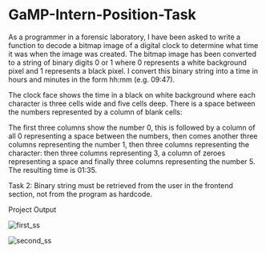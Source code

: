 # GaMP-Intern-Position-Task
As a programmer in a forensic laboratory, I have been asked to write a function to decode a bitmap image of a digital clock to determine what time it was when the image was created. The bitmap image has been converted to a string of binary digits 0 or 1 where 0 represents a white background pixel and 1 represents a black pixel. I convert this binary string into a time in hours and minutes in the form hh:mm (e.g. 09:47).

The clock face shows the time in a black on white background where each character is three cells wide and five cells deep. There is a space between the numbers represented by a column of blank cells:

The first three columns show the number 0, this is followed by a column of all 0 representing a space between the numbers, then comes another three columns representing the number 1, then three columns representing the character: then three columns representing 3, a column of zeroes representing a space and finally three columns representing the number 5. The resulting time is 01:35.

Task 2: Binary string must be retrieved from the user in the frontend section, not from the program as hardcode.

Project Output

![first_ss](https://user-images.githubusercontent.com/69848948/112731547-0f7a7400-8f49-11eb-8c1a-c142cf48b556.PNG)

![second_ss](https://user-images.githubusercontent.com/69848948/112731556-1ef9bd00-8f49-11eb-8b28-8992fbbb6892.PNG)
